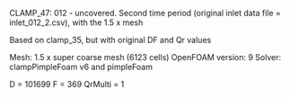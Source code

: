 CLAMP_47: 012 - uncovered. Second time period (original inlet data file = inlet_012_2.csv), with the 1.5 x mesh

Based on clamp_35, but with original DF and Qr values

Mesh: 1.5 x super coarse mesh (6123  cells)
OpenFOAM version: 9
Solver: clampPimpleFoam v6 and pimpleFoam

D = 101699
F = 369
QrMulti = 1
